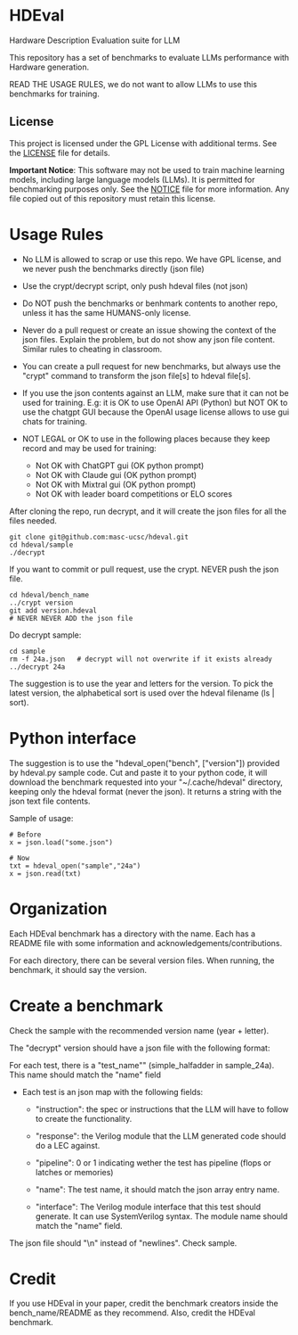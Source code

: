 # HDEval

Hardware Description Evaluation suite for LLM

This repository has a set of benchmarks to evaluate LLMs performance with
Hardware generation.


READ THE USAGE RULES, we do not want to allow LLMs to use this benchmarks for
training.

## License

This project is licensed under the GPL License with additional terms. See the [LICENSE](LICENSE) file for details.

**Important Notice**: This software may not be used to train machine learning models, including large language models (LLMs). It is permitted for benchmarking purposes only. See the [NOTICE](NOTICE) file for more information. Any file copied out of this repository must retain this license.


# Usage Rules

* No LLM is allowed to scrap or use this repo. We have GPL license, and we
  never push the benchmarks directly (json file)

* Use the crypt/decrypt script, only push hdeval files (not json)

* Do NOT push the benchmarks or benhmark contents to another repo, unless
  it has the same HUMANS-only license.

* Never do a pull request or create an issue showing the context of the json
  files. Explain the problem, but do not show any json file content. Similar
  rules to cheating in classroom.

* You can create a pull request for new benchmarks, but always use the "crypt"
  command to transform the json file[s] to hdeval file[s].

* If you use the json contents against an LLM, make sure that it can not be
  used for training. E.g: it is OK to use OpenAI API (Python) but NOT OK to use
  the chatgpt GUI because the OpenAI usage license allows to use gui chats for
  training.

* NOT LEGAL or OK to use in the following places because they keep record and
  may be used for training:

    * Not OK with ChatGPT gui (OK python prompt)
    * Not OK with Claude gui (OK python prompt)
    * Not OK with Mixtral gui (OK python prompt)
    * Not OK with leader board competitions or ELO scores

After cloning the repo, run decrypt, and it will create the json files for all
the files needed.

```
git clone git@github.com:masc-ucsc/hdeval.git
cd hdeval/sample
./decrypt
```

If you want to commit or pull request, use the crypt. NEVER push the json file.

```
cd hdeval/bench_name
../crypt version
git add version.hdeval
# NEVER NEVER ADD the json file
```

Do decrypt sample:
```
cd sample
rm -f 24a.json   # decrypt will not overwrite if it exists already
../decrypt 24a
```

The suggestion is to use the year and letters for the version. To pick the latest version,
the alphabetical sort is used over the hdeval filename (ls | sort).

# Python interface

The suggestion is to use the "hdeval_open("bench", ["version"]) provided by
hdeval.py sample code.  Cut and paste it to your python code, it will download
the benchmark requested into your "~/.cache/hdeval" directory, keeping only the
hdeval format (never the json). It returns a string with the json text file
contents.

Sample of usage:
```
# Before
x = json.load("some.json")

# Now
txt = hdeval_open("sample","24a")
x = json.read(txt)
```

# Organization

Each HDEval benchmark has a directory with the name. Each has a README file
with some information and acknowledgements/contributions.

For each directory, there can be several version files. When running, the
benchmark, it should say the version.

# Create a benchmark

Check the sample with the recommended version name (year + letter).

The "decrypt" version should have a json file with the following format:

For each test, there is a "test_name"" (simple_halfadder in sample_24a). This name should match the "name" field

* Each test is an json map with the following fields:

    * "instruction": the spec or instructions that the LLM will have to follow
      to create the functionality.

    * "response": the Verilog module that the LLM generated code should do a
      LEC against.

    * "pipeline": 0 or 1 indicating wether the test has pipeline (flops or
      latches or memories)

    * "name": The test name, it should match the json array entry name.

    * "interface": The Verilog module interface that this test should generate.
      It can use SystemVerilog syntax. The module name should match the "name"
      field.

The json file should "\n" instead of "newlines". Check sample.

# Credit

If you use HDEval in your paper, credit the benchmark creators inside the
bench_name/README as they recommend. Also, credit the HDEval benchmark.


